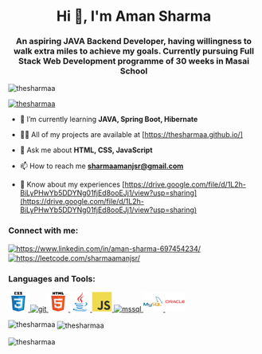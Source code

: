 <h1 align="center">Hi 👋, I'm Aman Sharma</h1>
<h3 align="center">An aspiring JAVA Backend Developer, having willingness to walk extra miles to achieve my goals. Currently pursuing Full Stack Web Development programme of 30 weeks in Masai School</h3>

<p align="left"> <img src="https://komarev.com/ghpvc/?username=thesharmaa&label=Profile%20views&color=0e75b6&style=flat" alt="thesharmaa" /> </p>

<p align="left"> <a href="https://github.com/ryo-ma/github-profile-trophy"><img src="https://github-profile-trophy.vercel.app/?username=thesharmaa" alt="thesharmaa" /></a> </p>

- 🌱 I’m currently learning **JAVA, Spring Boot, Hibernate**

- 👨‍💻 All of my projects are available at [https://thesharmaa.github.io/]

- 💬 Ask me about **HTML, CSS, JavaScript**

- 📫 How to reach me **sharmaamanjsr@gmail.com**

- 📄 Know about my experiences [https://drive.google.com/file/d/1L2h-BiLyPHwYb5DDYNg01fjEd8ooEJj1/view?usp=sharing](https://drive.google.com/file/d/1L2h-BiLyPHwYb5DDYNg01fjEd8ooEJj1/view?usp=sharing)

<h3 align="left">Connect with me:</h3>
<p align="left">
<a href="aman-sharma-697454234/" target="blank"><img align="center" src="https://raw.githubusercontent.com/rahuldkjain/github-profile-readme-generator/master/src/images/icons/Social/linked-in-alt.svg" alt="https://www.linkedin.com/in/aman-sharma-697454234/" height="30" width="40" /></a>
<a href="https://www.leetcode.com/https://leetcode.com/sharmaamanjsr/" target="blank"><img align="center" src="https://raw.githubusercontent.com/rahuldkjain/github-profile-readme-generator/master/src/images/icons/Social/leet-code.svg" alt="https://leetcode.com/sharmaamanjsr/" height="30" width="40" /></a>
</p>

<h3 align="left">Languages and Tools:</h3>
<p align="left"> <a href="https://www.w3schools.com/css/" target="_blank" rel="noreferrer"> <img src="https://raw.githubusercontent.com/devicons/devicon/master/icons/css3/css3-original-wordmark.svg" alt="css3" width="40" height="40"/> </a> <a href="https://git-scm.com/" target="_blank" rel="noreferrer"> <img src="https://www.vectorlogo.zone/logos/git-scm/git-scm-icon.svg" alt="git" width="40" height="40"/> </a> <a href="https://www.w3.org/html/" target="_blank" rel="noreferrer"> <img src="https://raw.githubusercontent.com/devicons/devicon/master/icons/html5/html5-original-wordmark.svg" alt="html5" width="40" height="40"/> </a> <a href="https://www.java.com" target="_blank" rel="noreferrer"> <img src="https://raw.githubusercontent.com/devicons/devicon/master/icons/java/java-original.svg" alt="java" width="40" height="40"/> </a> <a href="https://developer.mozilla.org/en-US/docs/Web/JavaScript" target="_blank" rel="noreferrer"> <img src="https://raw.githubusercontent.com/devicons/devicon/master/icons/javascript/javascript-original.svg" alt="javascript" width="40" height="40"/> </a> <a href="https://www.microsoft.com/en-us/sql-server" target="_blank" rel="noreferrer"> <img src="https://www.svgrepo.com/show/303229/microsoft-sql-server-logo.svg" alt="mssql" width="40" height="40"/> </a> <a href="https://www.mysql.com/" target="_blank" rel="noreferrer"> <img src="https://raw.githubusercontent.com/devicons/devicon/master/icons/mysql/mysql-original-wordmark.svg" alt="mysql" width="40" height="40"/> </a> <a href="https://www.oracle.com/" target="_blank" rel="noreferrer"> <img src="https://raw.githubusercontent.com/devicons/devicon/master/icons/oracle/oracle-original.svg" alt="oracle" width="40" height="40"/> </a> </p>

<p><img align="left" src="https://github-readme-stats.vercel.app/api/top-langs?username=thesharmaa&show_icons=true&locale=en&layout=compact" alt="thesharmaa" /></p>

<p>&nbsp;<img align="center" src="https://github-readme-stats.vercel.app/api?username=thesharmaa&show_icons=true&locale=en" alt="thesharmaa" /></p>

<p><img align="center" src="https://github-readme-streak-stats.herokuapp.com/?user=thesharmaa&" alt="thesharmaa" /></p>

